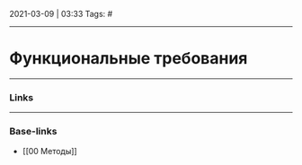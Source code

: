 2021-03-09 | 03:33
Tags: #
___

# Функциональные требования

___
### Links


___
### Base-links
- [[00 Методы]]

